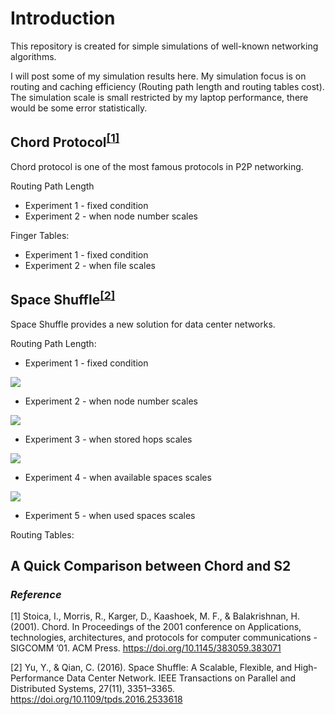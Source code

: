 # Introduction
This repository is created for simple simulations of well-known networking algorithms.

I will post some of my simulation results here. My simulation focus is on routing and caching efficiency (Routing path length and routing tables cost). The simulation scale is small restricted by my laptop performance, there would be some error statistically.

## Chord Protocol<sup>[[1]](https://dl.acm.org/citation.cfm?id=383071)</sup>
Chord protocol is one of the most famous protocols in P2P networking.



Routing Path Length

* Experiment 1 - fixed condition
* Experiment 2 - when node number scales


Finger Tables:

* Experiment 1 - fixed condition
* Experiment 2 - when file scales


## Space Shuffle<sup>[[2]](http://ieeexplore.ieee.org/document/7416229/)</sup>

Space Shuffle provides a new solution for data center networks.

Routing Path Length:

* Experiment 1 - fixed condition

![](https://github.com/Yetocome/Networking-Algorithm/blob/master/Figure_1.png)
* Experiment 2 - when node number scales

![](https://github.com/Yetocome/Networking-Algorithm/blob/master/Figure_2.png)
* Experiment 3 - when stored hops scales

![](https://github.com/Yetocome/Networking-Algorithm/blob/master/Figure_3.png)
* Experiment 4 - when available spaces scales

![](https://github.com/Yetocome/Networking-Algorithm/blob/master/Figure_4.png)
* Experiment 5 - when used spaces scales

Routing Tables:


## A Quick Comparison between Chord and S2

### _Reference_
[1] Stoica, I., Morris, R., Karger, D., Kaashoek, M. F., & Balakrishnan, H. (2001). Chord. In Proceedings of the 2001 conference on Applications, technologies, architectures, and protocols for computer communications - SIGCOMM ’01. ACM Press. https://doi.org/10.1145/383059.383071

[2] Yu, Y., & Qian, C. (2016). Space Shuffle: A Scalable, Flexible, and High-Performance Data Center Network. IEEE Transactions on Parallel and Distributed Systems, 27(11), 3351–3365. https://doi.org/10.1109/tpds.2016.2533618
